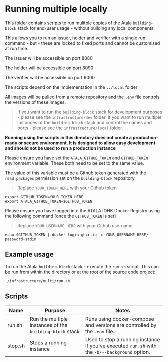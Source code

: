 # Running multiple locally

This folder contains scripts to run mulitple copies of the Atala `building-block` stack for end-user usage - without building any local components.

This allows you to run an issuer, holder and verifier with a single run command - but - these are locked to fixed ports and cannot be customised at run time.

The issuer will be accessible on port 8080

The holder will be accessible on port 8090

The verifier will be accessible on port 9000

The scripts depend on the implementation in the `../local` folder

All images will be pulled from a remote repository and the `.env` file controls the versions of these images.

> If you want to run the `building-block` stack for development purposes - please see the `infrastructure/dev` folder. 
> If you want to run multiple instances of the `building-block` stack and control the names and ports - please see the `infrastructure/local` folder.

**Running using the scripts in this directory does not create a production-ready or secure environment. It is designed to allow easy development and should not be used to run a production instance**
 
Please ensure you have set the `ATALA_GITHUB_TOKEN` and `GITHUB_TOKEN` environment variable. These both need to be set to the same value. 

The value of this variable must be a Github token generated with the  `read:packages` permission set on the `building-block` repository.

> Replace `YOUR_TOKEN_HERE` with your Github token

```
export GITHUB_TOKEN=YOUR_TOKEN_HERE
export ATALA_GITHUB_TOKEN=$GITHUB_TOKEN
```

Please ensure you have logged into the ATALA IOHK Docker Registry using the following command [once the `GITHUB_TOKEN` is set]

> Replace `YOUR_USERNAME_HERE` with your Github username

```
echo $GITHUB_TOKEN | docker login ghcr.io -u YOUR_USERNAME_HERE} --password-stdin
```

## Example usage

To run the Atala `building-block` stack - execute the `run.sh` script. This can be run from within the directory or at the root of the source code project:

`./infrastructure/multi/run.sh` 

## Scripts

| Name    | Purpose                                                  | Notes                                                                                          |
| ------- | -------------------------------------------------------- | ---------------------------------------------------------------------------------------------- |
| run.sh  | Run the multiple instances of the `building-block` stack | Runs using docker-compose and versions are controlled by the `.env` file.                        |
| stop.sh | Stops a running instance                                 | Used to stop a running instance if you've executed `run.sh` with the `-b/--background` option. |
